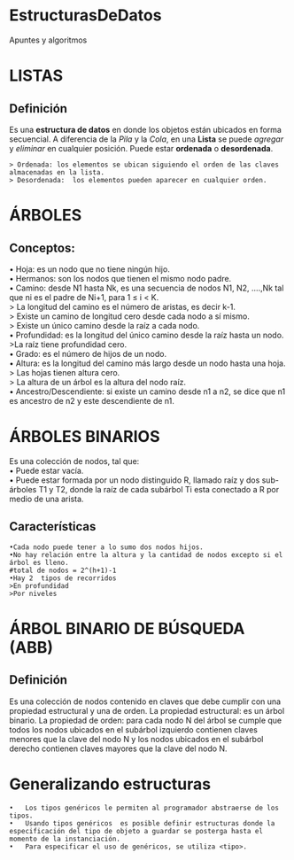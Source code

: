 # EstructurasDeDatos
Apuntes y algoritmos

# LISTAS
  ## Definición
  Es una **estructura de datos** en donde los objetos están ubicados en forma secuencial. A diferencia de la *Pila*  y la *Cola*, en una **Lista** se puede *agregar* y *eliminar* en cualquier posición. 
  Puede estar **ordenada**  o **desordenada**. 
  
    > Ordenada: los elementos se ubican siguiendo el orden de las claves almacenadas en la lista.
    > Desordenada:  los elementos pueden aparecer en cualquier orden.
    
# ÁRBOLES
## Conceptos:
   •	Hoja:  es un nodo que no tiene ningún hijo. <br>
•	Hermanos: son los nodos que tienen el mismo nodo padre. <br>
•	Camino: desde N1 hasta Nk, es una secuencia de nodos N1, N2, ….,Nk tal que ni es el padre de Ni+1, para 1 ≤ i < K. <br>
	> La longitud del camino es el número de aristas, es decir k-1. <br>
	> Existe un camino de longitud cero desde cada nodo a sí mismo. <br>
	> Existe un único camino desde la raíz a cada nodo. <br>
•	Profundidad: es la longitud del único camino desde la raíz hasta un nodo. <br>
	>La raíz tiene profundidad cero. <br>
•	Grado: es el número de hijos de un nodo. <br> 
•	Altura: es la longitud del camino más largo desde un nodo hasta una hoja. <br>
	> Las hojas tienen altura cero. <br>
	> La altura de un árbol es la altura del nodo raíz. <br> 
•	Ancestro/Descendiente: si existe un camino desde n1 a n2, se dice que n1 es ancestro de n2 y este descendiente de n1. <br>


# ÁRBOLES BINARIOS
Es una colección de nodos, tal que: <br>
	•	Puede estar vacía. <br>
	•	Puede estar formada por un nodo distinguido R, llamado raíz y dos sub-árboles T1 y T2, donde la raíz de cada subárbol Ti  esta conectado a R por medio de una arista. <br>
	
## Características	
	•Cada nodo puede tener a lo sumo dos nodos hijos.
	•No hay relación entre la altura y la cantidad de nodos excepto si el árbol es lleno.
	#total de nodos = 2^(h+1)-1
	•Hay 2  tipos de recorridos
	>En profundidad
	>Por niveles

# ÁRBOL BINARIO DE BÚSQUEDA (ABB)
## Definición
Es una colección de nodos contenido en claves que debe cumplir con una propiedad estructural y una de  orden.
	La propiedad estructural: es un árbol binario.
	La propiedad de orden: para cada nodo N del árbol se cumple que todos los nodos ubicados en el subárbol izquierdo contienen claves menores  que la clave del nodo N y los nodos ubicados en el subárbol derecho contienen claves mayores  que la clave del nodo N.

# Generalizando estructuras
	•	Los tipos genéricos le permiten al programador abstraerse de los tipos.
	•	Usando tipos genéricos  es posible definir estructuras donde la especificación del tipo de objeto a guardar se posterga hasta el momento de la instanciación.
	•	Para especificar el uso de genéricos, se utiliza <tipo>.

